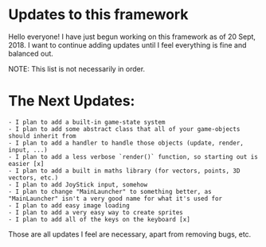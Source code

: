 # Updates to this framework

Hello everyone! I have just begun working on this framework as of 20 Sept, 2018. I want to continue adding updates until I feel everything
is fine and balanced out.

NOTE: This list is not necessarily in order.

# The Next Updates:
    - I plan to add a built-in game-state system
    - I plan to add some abstract class that all of your game-objects should inherit from
    - I plan to add a handler to handle those objects (update, render, input, ...)
    - I plan to add a less verbose `render()` function, so starting out is easier [x]
    - I plan to add a built in maths library (for vectors, points, 3D vectors, etc.)
    - I plan to add JoyStick input, somehow
    - I plan to change "MainLauncher" to something better, as "MainLauncher" isn't a very good name for what it's used for
    - I plan to add easy image loading
    - I plan to add a very easy way to create sprites
    - I plan to add all of the keys on the keyboard [x]
    
Those are all updates I feel are necessary, apart from removing bugs, etc.
